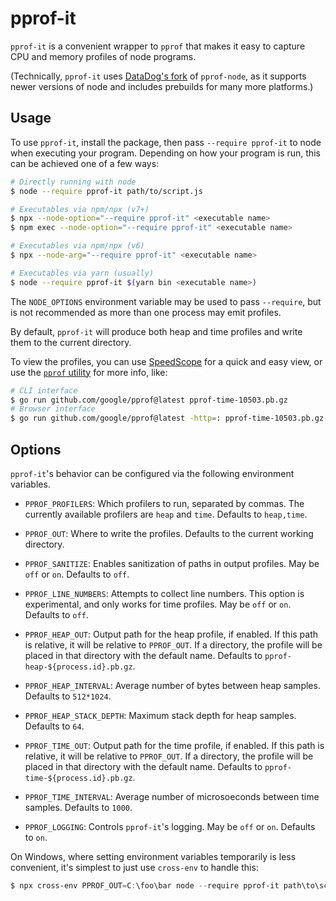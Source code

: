 # pprof-it

`pprof-it` is a convenient wrapper to `pprof` that makes it easy to capture
CPU and memory profiles of node programs.

(Technically, `pprof-it` uses [DataDog's fork](https://github.com/datadog/pprof-nodejs)
of `pprof-node`, as it supports newer versions of node and includes prebuilds
for many more platforms.)

## Usage

To use `pprof-it`, install the package, then pass `--require pprof-it` to node
when executing your program. Depending on how your program is run, this can be
achieved one of a few ways:

```sh
# Directly running with node
$ node --require pprof-it path/to/script.js

# Executables via npm/npx (v7+)
$ npx --node-option="--require pprof-it" <executable name>
$ npm exec --node-option="--require pprof-it" <executable name>

# Executables via npm/npx (v6)
$ npx --node-arg="--require pprof-it" <executable name>

# Executables via yarn (usually)
$ node --require pprof-it $(yarn bin <executable name>)
```

The `NODE_OPTIONS` environment variable may be used to pass `--require`, but
is not recommended as more than one process may emit profiles.

By default, `pprof-it` will produce both heap and time profiles and
write them to the current directory.

To view the profiles, you can use [SpeedScope](https://www.speedscope.app/)
for a quick and easy view, or use the [`pprof` utility](https://github.com/google/pprof)
for more info, like:

```sh
# CLI interface
$ go run github.com/google/pprof@latest pprof-time-10503.pb.gz
# Browser interface
$ go run github.com/google/pprof@latest -http=: pprof-time-10503.pb.gz
```

## Options

`pprof-it`'s behavior can be configured via the following environment variables.

-   `PPROF_PROFILERS`: Which profilers to run, separated by commas. The
    currently available profilers are `heap` and `time`. Defaults to `heap,time`.

-   `PPROF_OUT`: Where to write the profiles. Defaults to the
    current working directory.

-   `PPROF_SANITIZE`: Enables sanitization of paths in output profiles.
    May be `off` or `on`. Defaults to `off`.

-   `PPROF_LINE_NUMBERS`: Attempts to collect line numbers. This option is
    experimental, and only works for time profiles.
    May be `off` or `on`. Defaults to `off`.

-   `PPROF_HEAP_OUT`: Output path for the heap profile, if enabled. If
    this path is relative, it will be relative to `PPROF_OUT`. If a directory,
    the profile will be placed in that directory with the default name.
    Defaults to `pprof-heap-${process.id}.pb.gz`.

-   `PPROF_HEAP_INTERVAL`: Average number of bytes between heap samples.
    Defaults to `512*1024`.

-   `PPROF_HEAP_STACK_DEPTH`: Maximum stack depth for heap samples.
    Defaults to `64`.

-   `PPROF_TIME_OUT`: Output path for the time profile, if enabled. If
    this path is relative, it will be relative to `PPROF_OUT`. If a directory,
    the profile will be placed in that directory with the default name.
    Defaults to `pprof-time-${process.id}.pb.gz`.

-   `PPROF_TIME_INTERVAL`: Average number of microsoeconds between time samples.
    Defaults to `1000`.

-   `PPROF_LOGGING`: Controls `pprof-it`'s logging. May be `off` or `on`.
    Defaults to `on`.

On Windows, where setting environment variables temporarily is less convenient,
it's simplest to just use `cross-env` to handle this:

```ps1
$ npx cross-env PPROF_OUT=C:\foo\bar node --require pprof-it path\to\script.js
```
